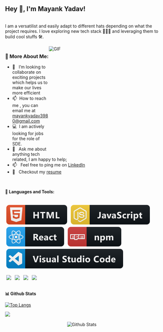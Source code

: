 
## Hey 👋, I'm Mayank Yadav!


<br/>
I am a versatilist and easily adapt to different hats depending on what the project requires. I love exploring new tech stack 👨🏻‍💻 and leveraging them to build cool stuffs 🛠️. 
<br/>
<br/>

<img align="right" alt="GIF" src="https://raw.githubusercontent.com/rahul-jha98/rahul-jha98/main/techstack.gif" width="360px" height="350px"/>

### 🧐 More About Me:

- 🤝 &nbsp;  I’m looking to collaborate on exciting projects which helps us to make our lives more efficient
- 📫 &nbsp;How to reach me , you can email me at mayankyadav3980@gmail.com
- 💻 &nbsp;I am actively looking for jobs for the role of SDE.
- 💬 &nbsp; Ask me about anything tech related, I am happy to help;
- 📫 &nbsp; Feel free to ping me on [LinkedIn](https://www.linkedin.com/in/mayank-yadav-93661416b/)
- 📝 &nbsp; Checkout my [resume](https://drive.google.com/file/d/1Wk_JW5jY2NKXY2JcZgkn1mr4HfIVDEhh/view?usp=sharing)
<br/>
<br/>

<summary><b>🔨 Languages and Tools:</b></summary>
 <br>
<p align="left">
<img src="https://raw.githubusercontent.com/8bithemant/8bithemant/master/svg/dev/languages/html.svg" alt="html" style="vertical-align:top; margin:4px">
<img src="https://raw.githubusercontent.com/8bithemant/8bithemant/master/svg/dev/languages/js.svg" alt="js" style="vertical-align:top; margin:4px">
<img src="https://raw.githubusercontent.com/8bithemant/8bithemant/master/svg/dev/frameworks/react.svg" alt="react" style="vertical-align:top; margin:4px">
<img src="https://raw.githubusercontent.com/8bithemant/8bithemant/master/svg/dev/services/npm.svg" alt="npm" style="vertical-align:top; margin:4px">
<img src="https://raw.githubusercontent.com/8bithemant/8bithemant/master/svg/dev/tools/visualstudio_code.svg" alt="vscode" style="vertical-align:top; margin:4px">
</p>
 
<p align="left">
<img src="https://raw.githubusercontent.com/rahul-jha98/github_readme_icons/main/language_and_tools/square/java/java.svg" style="vertical-align:top; margin:4px">
<img  src="https://raw.githubusercontent.com/rahul-jha98/github_readme_icons/main/language_and_tools/square/firebase/firebase.svg" style="vertical-align:top; margin:4px"/>
<img src="https://raw.githubusercontent.com/rahul-jha98/github_readme_icons/main/language_and_tools/square/node/node.svg" style="vertical-align:top; margin:4px">
<img src="https://raw.githubusercontent.com/rahul-jha98/github_readme_icons/main/language_and_tools/square/git-scm/git-scm.svg" style="vertical-align:top; margin:4px"/></p>


<br>


<!-- ### 📊 Github Stats -->

<summary><b> 📊 Github Stats</b></summary>

 
<!-- [![Mayank's GitHub stats](https://github-readme-stats.vercel.app/api?username=Mayankyadav3980&count_private=true&show_icons=true&theme=radical)](https://github.com/Mayankyadav3980) -->

[![Top Langs](https://github-readme-stats.vercel.app/api/top-langs/?username=Mayankyadav3980&layout=compact)](https://github.com/anuraghazra/github-readme-stats)

<!-- [![trophy](https://github-profile-trophy.vercel.app/?username=Mayankyadav3980&theme=onedark&row=1&column=7)](https://github.com/ryo-ma/github-profile-trophy) -->

![](https://github-readme-streak-stats.herokuapp.com/?user=Mayankyadav3980&theme=dark)

 

<!-- <br> -->
<!-- <p align="center">💙 If you like my projects, Give them ⭐ and Share it with friends!</p>
</p> -->
<!-- <h1 align='center'>⚡️<i></i>⚡️</h1> -->

<p align="center">
        <img src="https://raw.githubusercontent.com/bornmay/bornmay/Update/svg/Bottom.svg" alt="Github Stats" />
</p>
